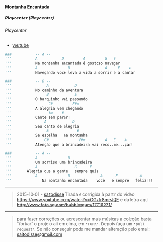 #### Montanha Encantada
##### Playcenter (Playcenter)
###### Playcenter
- [youtube](https://www.youtube.com/watch?v=GGvfr8meJQE)

```py
###           -- A --
'''           A           D         A         G   E
'''           Na montanha encantada é gostoso navegar
'''           A              D                A     E    A
'''           Navegando você leva a vida a sorrir e a cantar

###           -- B --
'''                A            D
'''           No caminho da aventura
'''                B            E
'''           O barquinho vai passando
'''                 C#         F#m
'''           A alegria vem chegando
'''                 Bm    E
'''           Cante sem parar!
'''               A            D
'''           Seu canto de alegria
'''                B             E
'''           Se espalha   na montanha
'''               C#              F#m         A   E    A
'''           Atenção que a brincadeira vai reco..me...çar!

###           -- A --
'''           A              D
'''           Um sorriso uma brincadeira
'''           A                 G      E
'''       Alegria que a gente   sempre quiz
'''           A              D              A      E          A
'''              Na montanha encantada    você   é sempre   feliz!!!
```


 -----------------

> 2015-10-01 - [saitodisse](http://saitodisse.github.io/)
>  Tirada e corrigida à partir do video https://www.youtube.com/watch?v=GGvfr8meJQE e da letra aqui http://www.fotolog.com/bubblexgum/17716271/

-------------

> para fazer correções ou acrescentar mais músicas a coleção basta "forkar" o projeto ali em cima, em `*FORK*`. Depois faça um `*pull request*`. Se não conseguir pode me mandar alteração pelo email: saitodisse@gmail.com
